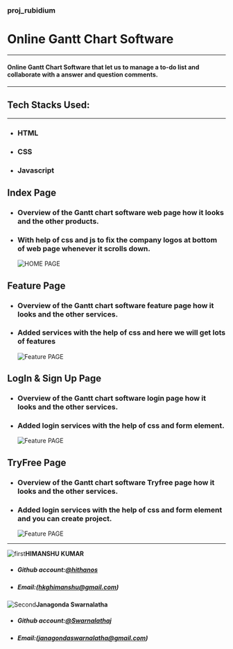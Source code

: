### proj_rubidium

# Online Gantt Chart Software

---

#### Online Gantt Chart Software that let us to manage a to-do list and collaborate with a answer and question comments.

---

## Tech Stacks Used:

---

- ### HTML
- ### CSS
- ### Javascript

## Index Page

- ### Overview of the Gantt chart software web page how it looks and the other products.
- ### With help of css and js to fix the company logos at bottom of web page whenever it scrolls down.
  ![HOME PAGE](https://drive.google.com/uc?export=view&id=1Xp4MB0x69RaeQzB5d4HgeU68Aemo3MI7)

## Feature Page

- ### Overview of the Gantt chart software feature page how it looks and the other services.
- ### Added services with the help of css and here we will get lots of features
  ![Feature PAGE](https://drive.google.com/uc?export=view&id=1HqFHYTrMtDcm-pcJoa3dXxkXEDdED7Ck)

## LogIn & Sign Up Page

- ### Overview of the Gantt chart software login page how it looks and the other services.
- ### Added login services with the help of css and form element.
  ![Feature PAGE](https://drive.google.com/uc?export=view&id=1l74qtEiB-3COcUlr9J3PJXD4SPBWEgDY)

## TryFree Page

- ### Overview of the Gantt chart software Tryfree page how it looks and the other services.
- ### Added login services with the help of css and form element and you can create project.
  ![Feature PAGE](https://drive.google.com/uc?export=view&id=16O6ol6yakGcIhqSlfSqbDo5hKSrs_0OL)

---

![first](https://github.githubassets.com/images/icons/emoji/unicode/1f464.png)**HIMANSHU KUMAR**
- ##### Github account:[@hithanos](https://github.com/hithanos)
- ##### Email:([hkghimanshu@gmail.com](hkghimanshu@gmail.com))
![Second](https://github.githubassets.com/images/icons/emoji/unicode/1f464.png)**Janagonda Swarnalatha**
- ##### Github account:[@Swarnalathaj](https://github.com/Swarnalathaj)
- ##### Email:([janagondaswarnalatha@gmail.com](janagondaswarnalatha@gmail.com))

